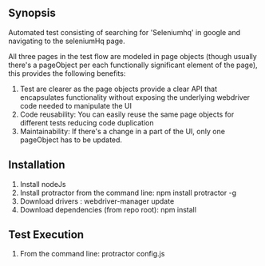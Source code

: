 ## Synopsis
Automated test consisting of searching for 'Seleniumhq' in google and navigating to the seleniumHq page.

All three pages in the test flow are modeled in page objects (though usually there's a pageObject per each functionally significant element of the page), this provides the following benefits:
1. Test are clearer as the page objects provide a clear API that encapsulates functionality without exposing the underlying webdriver code needed to manipulate the UI
2. Code reusability: You can easily reuse the same page objects for different tests reducing code duplication
3. Maintainability: If there's a change in a part of the UI, only one pageObject has to be updated.

## Installation

1. Install nodeJs
2. Install protractor from the command line: npm install protractor -g
3. Download drivers : webdriver-manager update
4. Download dependencies (from repo root): npm install

## Test Execution
1. From the command line: protractor config.js

